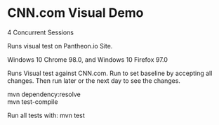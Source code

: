 # CNN.com Visual Demo

4 Concurrent Sessions   

Runs visual test on Pantheon.io Site.

Windows 10 Chrome 98.0, and Windows 10 Firefox 97.0

Runs Visual test against CNN.com. Run to set baseline by accepting all changes.
Then run later or the next day to see the changes.

mvn dependency:resolve    
mvn test-compile

Run all tests with: mvn test
